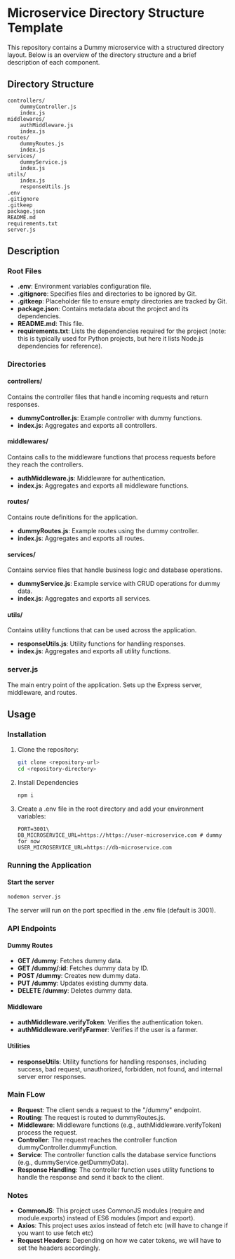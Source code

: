 # Microservice Directory Structure Template

This repository contains a Dummy microservice with a structured directory layout. Below is an overview of the directory structure and a brief description of each component.

## Directory Structure
```
controllers/
    dummyController.js
    index.js
middlewares/
    authMiddleware.js
    index.js
routes/
    dummyRoutes.js
    index.js
services/
    dummyService.js
    index.js
utils/
    index.js
    responseUtils.js
.env
.gitignore
.gitkeep
package.json
README.md
requirements.txt
server.js
```

## Description

### Root Files
- **.env**: Environment variables configuration file.
- **.gitignore**: Specifies files and directories to be ignored by Git.
- **.gitkeep**: Placeholder file to ensure empty directories are tracked by Git.
- **package.json**: Contains metadata about the project and its dependencies.
- **README.md**: This file.
- **requirements.txt**: Lists the dependencies required for the project (note: this is typically used for Python projects, but here it lists Node.js dependencies for reference).

### Directories

#### controllers/
Contains the controller files that handle incoming requests and return responses.

- **dummyController.js**: Example controller with dummy functions.
- **index.js**: Aggregates and exports all controllers.

#### middlewares/
Contains calls to the middleware functions that process requests before they reach the controllers.

- **authMiddleware.js**: Middleware for authentication.
- **index.js**: Aggregates and exports all middleware functions.

#### routes/
Contains route definitions for the application.

- **dummyRoutes.js**: Example routes using the dummy controller.
- **index.js**: Aggregates and exports all routes.

#### services/
Contains service files that handle business logic and database operations.

- **dummyService.js**: Example service with CRUD operations for dummy data.
- **index.js**: Aggregates and exports all services.

#### utils/
Contains utility functions that can be used across the application.

- **responseUtils.js**: Utility functions for handling responses.
- **index.js**: Aggregates and exports all utility functions.

### server.js
The main entry point of the application. Sets up the Express server, middleware, and routes.

## Usage

### Installation

1. Clone the repository:
   ```sh
   git clone <repository-url>
   cd <repository-directory>

2. Install Dependencies
    ```sh
    npm i


3. Create a .env file in the root directory and add your environment variables:
    ```
    PORT=3001\
    DB_MICROSERVICE_URL=https://https://user-microservice.com # dummy for now
    USER_MICROSERVICE_URL=https://db-microservice.com
    ```

### Running the Application

#### Start the server

```sh
nodemon server.js
```
The server will run on the port specified in the .env file (default is 3001).

### API Endpoints

#### Dummy Routes
- **GET /dummy**: Fetches dummy data.
- **GET /dummy/:id**: Fetches dummy data by ID.
- **POST /dummy**: Creates new dummy data.
- **PUT /dummy**: Updates existing dummy data.
- **DELETE /dummy**: Deletes dummy data.

#### Middleware

- **authMiddleware.verifyToken**: Verifies the authentication token.
- **authMiddleware.verifyFarmer**: Verifies if the user is a farmer.

#### Utilities
- **responseUtils**: Utility functions for handling responses, including success, bad request, unauthorized, forbidden, not found, and internal server error responses.

### Main FLow

- **Request**: The client sends a request to the "/dummy" endpoint.
- **Routing**: The request is routed to dummyRoutes.js.
- **Middleware**: Middleware functions (e.g., authMiddleware.verifyToken) process the request.
- **Controller**: The request reaches the controller function dummyController.dummyFunction.
- **Service**: The controller function calls the database service functions (e.g., dummyService.getDummyData).
- **Response Handling**: The controller function uses utility functions to handle the response and send it back to the client.

### Notes

- **CommonJS**: This project uses CommonJS modules (require and module.exports) instead of ES6 modules (import and export).
- **Axios**: This project uses axios instead of fetch etc (will have to change if you want to use fetch etc)
- **Request Headers**: Depending on how we cater tokens, we will have to set the headers accordingly.